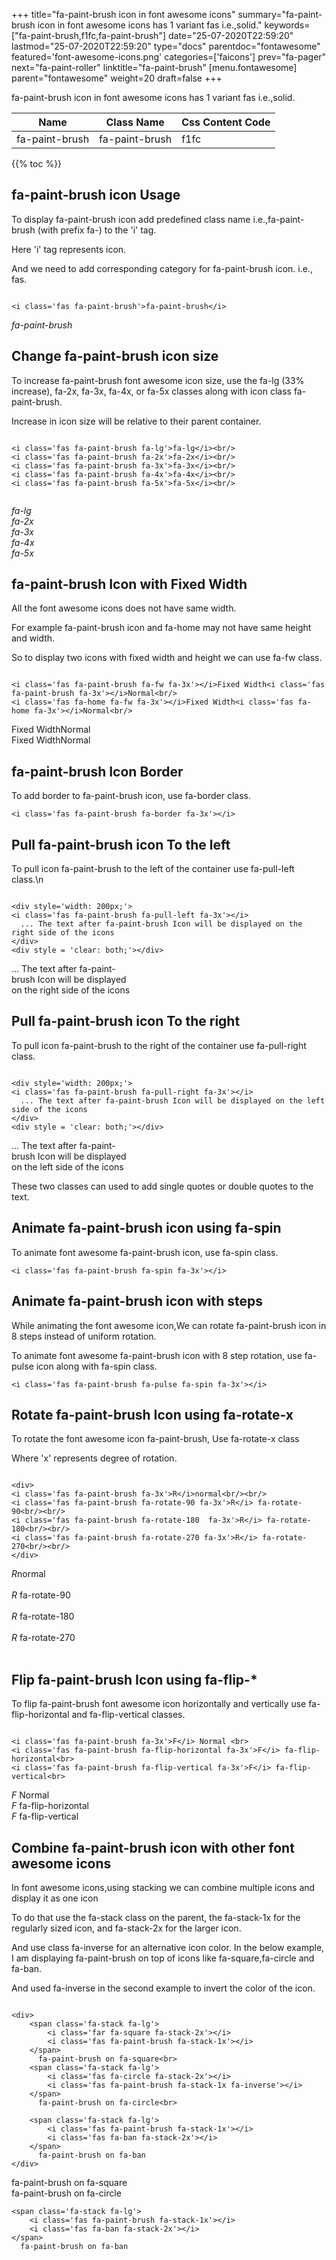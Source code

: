 +++
title="fa-paint-brush icon in font awesome icons"
summary="fa-paint-brush icon in font awesome icons has 1 variant fas i.e.,solid."
keywords=["fa-paint-brush,f1fc,fa-paint-brush"]
date="25-07-2020T22:59:20"
lastmod="25-07-2020T22:59:20"
type="docs"
parentdoc="fontawesome"
featured='font-awesome-icons.png'
categories=['faicons']
prev="fa-pager"
next="fa-paint-roller"
linktitle="fa-paint-brush"
[menu.fontawesome]
parent="fontawesome"
weight=20
draft=false
+++


fa-paint-brush icon in font awesome icons has 1 variant fas i.e.,solid.

<div class='table-responsive'><table class='table'><thead><tr><th>Name</th><th>Class Name</th><th>Css Content Code</th></tr></thead><tbody><tr><td>fa-paint-brush</td><td>fa-paint-brush</td><td>f1fc</td></tr></tbody></table></div>


{{% toc %}}


## fa-paint-brush icon Usage

To display fa-paint-brush icon add predefined class name i.e.,fa-paint-brush (with prefix fa-) to the 'i' tag.

Here 'i' tag represents icon.

And we need to add corresponding category for fa-paint-brush icon. i.e., fas.


```

<i class='fas fa-paint-brush'>fa-paint-brush</i>
```

<i class='fas fa-paint-brush'>fa-paint-brush</i>




## Change fa-paint-brush icon size
To increase fa-paint-brush font awesome icon size, use the fa-lg (33% increase), fa-2x, fa-3x, fa-4x, or fa-5x classes along with icon class fa-paint-brush.

Increase in icon size will be relative to their parent container. 

```

<i class='fas fa-paint-brush fa-lg'>fa-lg</i><br/>
<i class='fas fa-paint-brush fa-2x'>fa-2x</i><br/>
<i class='fas fa-paint-brush fa-3x'>fa-3x</i><br/>
<i class='fas fa-paint-brush fa-4x'>fa-4x</i><br/>
<i class='fas fa-paint-brush fa-5x'>fa-5x</i><br/>
            
```

<i class='fas fa-paint-brush fa-lg'>fa-lg</i><br/>
<i class='fas fa-paint-brush fa-2x'>fa-2x</i><br/>
<i class='fas fa-paint-brush fa-3x'>fa-3x</i><br/>
<i class='fas fa-paint-brush fa-4x'>fa-4x</i><br/>
<i class='fas fa-paint-brush fa-5x'>fa-5x</i><br/>
            



## fa-paint-brush Icon with Fixed Width 

All the font awesome icons does not have same width.

For example fa-paint-brush icon and fa-home may not have same height and width.

So to display two icons with fixed width and height we can use fa-fw class.


```

<i class='fas fa-paint-brush fa-fw fa-3x'></i>Fixed Width<i class='fas fa-paint-brush fa-3x'></i>Normal<br/>
<i class='fas fa-home fa-fw fa-3x'></i>Fixed Width<i class='fas fa-home fa-3x'></i>Normal<br/>
```

<i class='fas fa-paint-brush fa-fw fa-3x'></i>Fixed Width<i class='fas fa-paint-brush fa-3x'></i>Normal<br/>
<i class='fas fa-home fa-fw fa-3x'></i>Fixed Width<i class='fas fa-home fa-3x'></i>Normal<br/>



## fa-paint-brush Icon Border 

To add border to fa-paint-brush icon, use fa-border class.


```
<i class='fas fa-paint-brush fa-border fa-3x'></i>

```
<i class='fas fa-paint-brush fa-border fa-3x'></i>





## Pull fa-paint-brush icon To the left

To pull icon fa-paint-brush to the left of the container use fa-pull-left class.\n

```

<div style='width: 200px;'>
<i class='fas fa-paint-brush fa-pull-left fa-3x'></i>
  ... The text after fa-paint-brush Icon will be displayed on the right side of the icons
</div>
<div style = 'clear: both;'></div>
```

<div style='width: 200px;'>
<i class='fas fa-paint-brush fa-pull-left fa-3x'></i>
  ... The text after fa-paint-brush Icon will be displayed on the right side of the icons
</div>
<div style = 'clear: both;'></div>




## Pull fa-paint-brush icon To the right
To pull icon fa-paint-brush to the right of the container use fa-pull-right class.

```

<div style='width: 200px;'>
<i class='fas fa-paint-brush fa-pull-right fa-3x'></i>
  ... The text after fa-paint-brush Icon will be displayed on the left side of the icons
</div>
<div style = 'clear: both;'></div>
```

<div style='width: 200px;'>
<i class='fas fa-paint-brush fa-pull-right fa-3x'></i>
  ... The text after fa-paint-brush Icon will be displayed on the left side of the icons
</div>
<div style = 'clear: both;'></div>

These two classes can used to add single quotes or double quotes to the text.


## Animate fa-paint-brush icon using fa-spin
To animate font awesome fa-paint-brush icon, use fa-spin class.

```
<i class='fas fa-paint-brush fa-spin fa-3x'></i>
```
<i class='fas fa-paint-brush fa-spin fa-3x'></i>




## Animate fa-paint-brush icon with steps
While animating the font awesome icon,We can rotate fa-paint-brush icon in 8 steps instead of uniform rotation.

To animate font awesome fa-paint-brush icon with 8 step rotation, use fa-pulse icon along with fa-spin class.


```
<i class='fas fa-paint-brush fa-pulse fa-spin fa-3x'></i>

```
<i class='fas fa-paint-brush fa-pulse fa-spin fa-3x'></i>





## Rotate fa-paint-brush Icon using fa-rotate-x
To rotate the font awesome icon fa-paint-brush, Use fa-rotate-x class

Where 'x' represents degree of rotation.


```

<div>
<i class='fas fa-paint-brush fa-3x'>R</i>normal<br/><br/>
<i class='fas fa-paint-brush fa-rotate-90 fa-3x'>R</i> fa-rotate-90<br/><br/> 
<i class='fas fa-paint-brush fa-rotate-180  fa-3x'>R</i> fa-rotate-180<br/><br/> 
<i class='fas fa-paint-brush fa-rotate-270 fa-3x'>R</i> fa-rotate-270<br/><br/>
</div>
```

<div>
<i class='fas fa-paint-brush fa-3x'>R</i>normal<br/><br/>
<i class='fas fa-paint-brush fa-rotate-90 fa-3x'>R</i> fa-rotate-90<br/><br/> 
<i class='fas fa-paint-brush fa-rotate-180  fa-3x'>R</i> fa-rotate-180<br/><br/> 
<i class='fas fa-paint-brush fa-rotate-270 fa-3x'>R</i> fa-rotate-270<br/><br/>
</div>




## Flip fa-paint-brush Icon using fa-flip-*
To flip fa-paint-brush font awesome icon horizontally and vertically use fa-flip-horizontal and fa-flip-vertical classes. 

```

<i class='fas fa-paint-brush fa-3x'>F</i> Normal <br>
<i class='fas fa-paint-brush fa-flip-horizontal fa-3x'>F</i> fa-flip-horizontal<br>
<i class='fas fa-paint-brush fa-flip-vertical fa-3x'>F</i> fa-flip-vertical<br>
```

<i class='fas fa-paint-brush fa-3x'>F</i> Normal <br>
<i class='fas fa-paint-brush fa-flip-horizontal fa-3x'>F</i> fa-flip-horizontal<br>
<i class='fas fa-paint-brush fa-flip-vertical fa-3x'>F</i> fa-flip-vertical<br>




## Combine fa-paint-brush icon with other font awesome icons
In font awesome icons,using stacking we can combine multiple icons and display it as one icon 

To do that use the fa-stack class on the parent, the fa-stack-1x for the regularly sized icon, and fa-stack-2x for the larger icon.

And use class fa-inverse for an alternative icon color. 
In the below example, I am displaying fa-paint-brush on top of icons like fa-square,fa-circle and fa-ban.

And used fa-inverse in the second example to invert the color of the icon.

```

<div>
    <span class='fa-stack fa-lg'>
        <i class='far fa-square fa-stack-2x'></i>
        <i class='fas fa-paint-brush fa-stack-1x'></i>
    </span>
      fa-paint-brush on fa-square<br>
    <span class='fa-stack fa-lg'>
        <i class='fas fa-circle fa-stack-2x'></i>
        <i class='fas fa-paint-brush fa-stack-1x fa-inverse'></i>
    </span>
      fa-paint-brush on fa-circle<br>

    <span class='fa-stack fa-lg'>
        <i class='fas fa-paint-brush fa-stack-1x'></i>
        <i class='fas fa-ban fa-stack-2x'></i>
    </span>
      fa-paint-brush on fa-ban
</div>
```

<div>
    <span class='fa-stack fa-lg'>
        <i class='far fa-square fa-stack-2x'></i>
        <i class='fas fa-paint-brush fa-stack-1x'></i>
    </span>
      fa-paint-brush on fa-square<br>
    <span class='fa-stack fa-lg'>
        <i class='fas fa-circle fa-stack-2x'></i>
        <i class='fas fa-paint-brush fa-stack-1x fa-inverse'></i>
    </span>
      fa-paint-brush on fa-circle<br>

    <span class='fa-stack fa-lg'>
        <i class='fas fa-paint-brush fa-stack-1x'></i>
        <i class='fas fa-ban fa-stack-2x'></i>
    </span>
      fa-paint-brush on fa-ban
</div>






